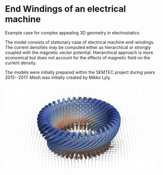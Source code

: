 # End Windings of an electrical machine
Example case for complex appealing 3D geometry in electrostatics.

The model consists of stationary case of electrical machine end-windings.
The current densities may be computed either as hierarchical
or strongly coupled with the magnetic vector potential.
Hierarchical approach is more economical but does not account for the
effects of magnetic field on the current density. 

The models were initially prepared within the SEMTEC project during
years 2015--2017. Mesh was initially created by Mikko Lyly. 


![Magnetic flux density](EndWindings.png)
